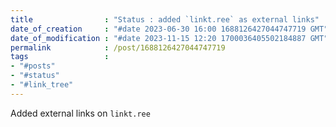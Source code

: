 ```yaml
---
title                : "Status : added `linkt.ree` as external links"
date_of_creation     : "#date 2023-06-30 16:00 1688126427044747719 GMT"
date_of_modification : "#date 2023-11-15 12:20 1700036405502184887 GMT"
permalink            : /post/1688126427044747719
tags                 :
- "#posts"
- "#status"
- "#link_tree"
---
```


Added external links on `linkt.ree` 



